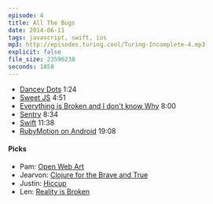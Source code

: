 ```yaml
---
episode: 4
title: All The Bugs
date: 2014-06-11
tags: javascript, swift, ios
mp3: http://episodes.turing.cool/Turing-Incomplete-4.mp3
explicit: false
file_size: 23596238
seconds: 1858
---
```



* [Dancey Dots](http://danceydots.com/) <span class="time">1:24</span>
* [Sweet JS](http://sweetjs.org/) <span class="time">4:51</span>
* [Everything is Broken and I don't know Why](https://speakerdeck.com/mattrobenolt/everything-is-broken-and-i-dont-know-why) <span class="time">8:00</span>
* [Sentry](https://getsentry.com/welcome/) <span class="time">8:34</span>
* [Swift](https://developer.apple.com/swift/) <span class="time">11:38</span>
* [RubyMotion on Android](http://www.rubymotion.com/support/) <span class="time">19:08</span>


#### Picks

* Pam: [Open Web Art](https://github.com/whichlight/jsconf-open-web-art)
* Jearvon: [Clojure for the Brave and True](http://www.braveclojure.com)
* Justin: [Hiccup](https://github.com/weavejester/hiccup)
* Len: [Reality is Broken](http://www.amazon.com/Reality-Is-Broken-Better-Change/dp/0143120611)
